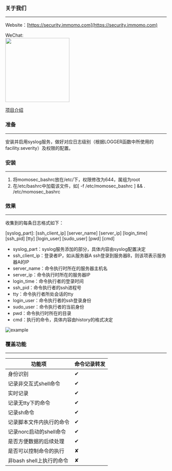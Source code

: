 ### 关于我们
___
Website：[https://security.immomo.com](https://security.immomo.com)

WeChat:<br>
<img src="https://momo-mmsrc.oss-cn-hangzhou.aliyuncs.com/img-1c96a083-7392-3b72-8aec-bad201a6abab.jpeg" width="200" hegiht="200" align=center /><br>

[项目介绍](https://mp.weixin.qq.com/s?__biz=MzI2OTYzOTQzNw==&mid=2247484811&idx=1&sn=cd27473f6441d8b99da1b5f2f20a73bb&chksm=eadc0fe9ddab86ff21b191f53de79afea0f5063a978a76beefe641da95403e2fdf79c168488a&token=588906132&lang=zh_CN#rd)


### 准备
___
安装并启用syslog服务，做好对应日志级别（根据LOGGER函数中所使用的facility.severity）及权限的配置。

### 安装
___
1. 将momosec\_bashrc放在/etc/下，权限修改为644，属组为root
2. 在/etc/bashrc中加载该文件，如[ -f /etc/momosec\_bashrc ] && . /etc/momosec\_bashrc


### 效果
___
收集到的每条日志格式如下：

[syslog_part]: [ssh\_client\_ip] [server_name] [server_ip] [login_time] [ssh_pid] [tty] [login_user] [sudo_user] [pwd] [cmd]

- syslog_part：syslog服务添加的部分，具体内容由syslog配置决定
- ssh\_client\_ip：登录者IP，如从服务器A ssh登录到服务器B，则该项表示服务器A的IP
- server_name：命令执行时所在的服务器主机名
- server_ip：命令执行时所在的服务器IP
- login_time：命令执行者的登录时间
- ssh_pid：命令执行者的ssh进程号
- tty：命令执行者所处会话的tty
- login_user：命令执行者的ssh登录身份
- sudo_user：命令执行者的当前身份
- pwd：命令执行时所在的目录
- cmd：执行的命令，具体内容由history的格式决定

![example](https://github.com/momosecurity/cornerstone/raw/master/img/example.gif)

### 覆盖功能
___
| 功能项 | 命令记录转发 | 
| ------------ |------------ |
|身份识别|✔︎|
|记录非交互式shell命令|✔︎|
|实时记录|✔︎|
|记录无tty下的命令|✔︎|
|记录sh命令|✔︎|
|记录脚本文件内执行的命令|✔︎|
|记录norc启动的shell命令|✔︎|
|是否方便数据的后续处理|✔︎|
|是否可以控制命令的执行|✘|
|非bash shell上执行的命令|✘|


